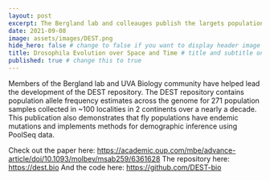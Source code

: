 ```yaml
---
layout: post
excerpt: The Bergland lab and colleauges publish the largets population genomic repository for Drosophila to date
date: 2021-09-08
image: assets/images/DEST.png
hide_hero: false # change to false if you want to display header image
title: Drosophila Evolution over Space and Time # title and subtitle only display on hero
published: true # change this to true
---
```

Members of the Bergland lab and UVA Biology community have helped lead the development of the DEST repository. The DEST repository contains population allele frequency estimates across the genome for 271 population samples collected in ~100 localities in 2 continents over a nearly a decade. This publication also demonstrates that fly populations have endemic mutations and implements methods for demographic inference using PoolSeq data.

Check out the paper here: https://academic.oup.com/mbe/advance-article/doi/10.1093/molbev/msab259/6361628
The repository here: https://dest.bio
And the code here: https://github.com/DEST-bio
